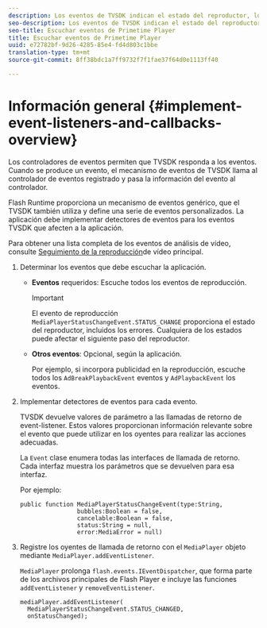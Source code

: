 ```yaml
---
description: Los eventos de TVSDK indican el estado del reproductor, los errores que se producen, la finalización de las acciones solicitadas, como un vídeo que empieza a reproducirse o las acciones que se producen implícitamente, como la finalización de un anuncio.
seo-description: Los eventos de TVSDK indican el estado del reproductor, los errores que se producen, la finalización de las acciones solicitadas, como un vídeo que empieza a reproducirse o las acciones que se producen implícitamente, como la finalización de un anuncio.
seo-title: Escuchar eventos de Primetime Player
title: Escuchar eventos de Primetime Player
uuid: e72782bf-9d26-4285-85e4-fd4d803c1bbe
translation-type: tm+mt
source-git-commit: 8ff38bdc1a7ff9732f7f1fae37f64d0e1113ff40

---
```



# Información general {#implement-event-listeners-and-callbacks-overview}

Los controladores de eventos permiten que TVSDK responda a los eventos. Cuando se produce un evento, el mecanismo de eventos de TVSDK llama al controlador de eventos registrado y pasa la información del evento al controlador.

Flash Runtime proporciona un mecanismo de eventos genérico, que el TVSDK también utiliza y define una serie de eventos personalizados. La aplicación debe implementar detectores de eventos para los eventos TVSDK que afecten a la aplicación.

Para obtener una lista completa de los eventos de análisis de vídeo, consulte [Seguimiento de la reproducción](https://marketing.adobe.com/resources/help/en_US/sc/appmeasurement/hbvideo/c_vhl_track-core-vid-playback.html)de vídeo principal.

1. Determinar los eventos que debe escuchar la aplicación.

   * **Eventos** requeridos: Escuche todos los eventos de reproducción.

      >[!IMPORTANT]
      >
      >El evento de reproducción `MediaPlayerStatusChangeEvent.STATUS_CHANGE` proporciona el estado del reproductor, incluidos los errores. Cualquiera de los estados puede afectar el siguiente paso del reproductor.

   * **Otros eventos**: Opcional, según la aplicación.

      Por ejemplo, si incorpora publicidad en la reproducción, escuche todos los `AdBreakPlaybackEvent` eventos y `AdPlaybackEvent` los eventos.

1. Implementar detectores de eventos para cada evento.

   TVSDK devuelve valores de parámetro a las llamadas de retorno de event-listener. Estos valores proporcionan información relevante sobre el evento que puede utilizar en los oyentes para realizar las acciones adecuadas.

   La `Event` clase enumera todas las interfaces de llamada de retorno. Cada interfaz muestra los parámetros que se devuelven para esa interfaz.

   Por ejemplo:

   ```
   public function MediaPlayerStatusChangeEvent(type:String,  
                   bubbles:Boolean = false,  
                   cancelable:Boolean = false,  
                   status:String = null,  
                   error:MediaError = null) 
   ```

1. Registre los oyentes de llamada de retorno con el `MediaPlayer` objeto mediante `MediaPlayer.addEventListener`.

   `MediaPlayer` prolonga `flash.events.IEventDispatcher`, que forma parte de los archivos principales de Flash Player e incluye las funciones `addEventListener` y `removeEventListener`.

   ```
   mediaPlayer.addEventListener( 
     MediaPlayerStatusChangeEvent.STATUS_CHANGED,  
     onStatusChanged);
   ```


